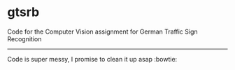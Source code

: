 # gtsrb
Code for the Computer Vision assignment for German Traffic Sign Recognition


---
Code is super messy, I promise to clean it up asap :bowtie:
